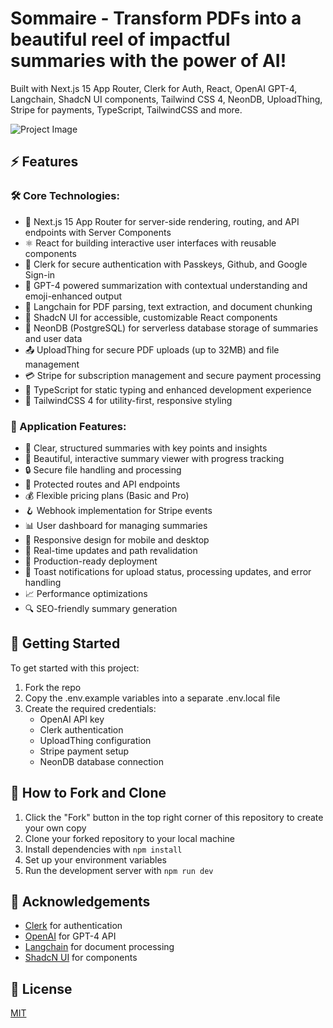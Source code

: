 # Sommaire - Transform PDFs into a beautiful reel of impactful summaries with the power of AI!

Built with Next.js 15 App Router, Clerk for Auth, React, OpenAI GPT-4, Langchain, ShadcN UI components, Tailwind CSS 4, NeonDB, UploadThing, Stripe for payments, TypeScript, TailwindCSS and more.

![Project Image](https://sommaire-ai.vercel.app/opengraph-image.png)

## ⚡ Features

### 🛠️ Core Technologies:

- 🚀 Next.js 15 App Router for server-side rendering, routing, and API endpoints with Server Components
- ⚛️ React for building interactive user interfaces with reusable components
- 🔑 Clerk for secure authentication with Passkeys, Github, and Google Sign-in
- 🤖 GPT-4 powered summarization with contextual understanding and emoji-enhanced output
- 🧠 Langchain for PDF parsing, text extraction, and document chunking
- 🎨 ShadcN UI for accessible, customizable React components
- 💾 NeonDB (PostgreSQL) for serverless database storage of summaries and user data
- 📤 UploadThing for secure PDF uploads (up to 32MB) and file management
- 💳 Stripe for subscription management and secure payment processing
- 📜 TypeScript for static typing and enhanced development experience
- 💅 TailwindCSS 4 for utility-first, responsive styling

### 💫 Application Features:

- 📝 Clear, structured summaries with key points and insights
- 🎨 Beautiful, interactive summary viewer with progress tracking
- 🔒 Secure file handling and processing
- 🔐 Protected routes and API endpoints
- 💰 Flexible pricing plans (Basic and Pro)
- 🪝 Webhook implementation for Stripe events
- 📊 User dashboard for managing summaries
- 📱 Responsive design for mobile and desktop
- 🔄 Real-time updates and path revalidation
- 🚀 Production-ready deployment
- 🔔 Toast notifications for upload status, processing updates, and error handling
- 📈 Performance optimizations
- 🔍 SEO-friendly summary generation

## 🚀 Getting Started

To get started with this project:

1. Fork the repo
2. Copy the .env.example variables into a separate .env.local file
3. Create the required credentials:
   - OpenAI API key
   - Clerk authentication
   - UploadThing configuration
   - Stripe payment setup
   - NeonDB database connection

## 🔨 How to Fork and Clone

1. Click the "Fork" button in the top right corner of this repository to create your own copy
2. Clone your forked repository to your local machine
3. Install dependencies with `npm install`
4. Set up your environment variables
5. Run the development server with `npm run dev`

## 🙏 Acknowledgements

- [Clerk](https://go.clerk.com/5qOWrFA) for authentication
- [OpenAI](https://openai.com) for GPT-4 API
- [Langchain](https://js.langchain.com) for document processing
- [ShadcN UI](https://ui.shadcn.com/) for components

## 📄 License

[MIT](https://choosealicense.com/licenses/mit/)
